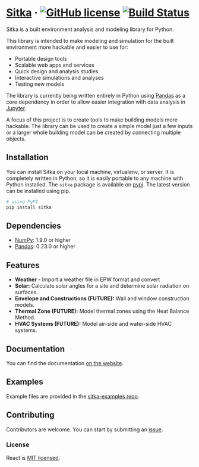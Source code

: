 # [Sitka](http://www.sitka.io/) &middot; [![GitHub license](https://img.shields.io/badge/license-MIT-blue.svg)](https://github.com/mcneillj/sitka/blob/master/LICENSE) [![Build Status](https://travis-ci.org/mcneillj/sitka.svg?branch=master)](https://travis-ci.org/mcneillj/sitka)

Sitka is a built environment analysis and modeling library for Python.

This library is intended to make modeling and simulation for the built environment more hackable and easier to use for:

* Portable design tools
* Scalable web apps and services
* Quick design and analysis studies
* Interactive simulations and analyses
* Testing new models

The library is currently being written entirely in Python using [Pandas](https://pandas.pydata.org) as a core dependency in order to allow easier integration with data analysis in [Jupyter](https://jupyter.org).

A focus of this project is to create tools to make building models more hackable.  The library can be used to create a simple model just a few inputs or a larger whole building model can be created by connecting multiple objects.

## Installation

You can install Sitka on your local machine, virtualenv, or server.  It is completely written in Python, so it is easily portable to any machine with Python installed.  The `sitka` package is available on [pypi](https://pypi.org/project/sitka/).  The latest version can be installed using pip.

```sh
# using PyPI
pip install sitka
```

## Dependencies
- [NumPy](https://www.numpy.org): 1.9.0 or higher
- [Pandas](https://pandas.pydata.org): 0.23.0 or higher

## Features
* **Weather** - Import a weather file in EPW format and convert
* **Solar:** Calculate solar angles for a site and determine solar radiation on surfaces.
* **Envelope and Constructions (FUTURE):** Wall and window construction models.
* **Thermal Zone (FUTURE):** Model thermal zones using the Heat Balance Method.
* **HVAC Systems (FUTURE):** Model air-side and water-side HVAC systems.

## Documentation

You can find the documentation [on the website](http://www.sitka.io).  

## Examples

Example files are provided in the [sitka-examples repo](https://www.github.com/mcneillj/sitka-examples).

## Contributing

Contributors are welcome.  You can start by submitting an [issue](https://www.github.com/mcneillj/sitka/issues).

### License

React is [MIT licensed](./LICENSE).

